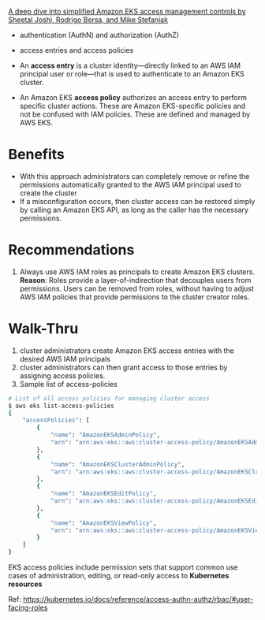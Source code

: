 [A deep dive into simplified Amazon EKS access management controls by Sheetal Joshi, Rodrigo Bersa, and Mike Stefaniak](https://aws.amazon.com/blogs/containers/a-deep-dive-into-simplified-amazon-eks-access-management-controls/)

- authentication (AuthN) and authorization (AuthZ)
- access entries and access policies

- An **access entry** is a cluster identity—directly linked to an AWS IAM principal user or role—that is used to authenticate to an Amazon EKS cluster.
- An Amazon EKS **access policy** authorizes an access entry to perform specific cluster actions.  These are Amazon EKS-specific policies and not be confused with IAM policies.  These are defined and managed by AWS EKS.

# Benefits

- With this approach administrators can completely remove or refine the permissions automatically granted to the AWS IAM principal used to create the cluster
- If a misconfiguration occurs, then cluster access can be restored simply by calling an Amazon EKS API, as long as the caller has the necessary permissions.

# Recommendations

1. Always use AWS IAM roles as principals to create Amazon EKS clusters.
**Reason**: Roles provide a layer-of-indirection that decouples users from permissions. Users can be removed from roles, without having to adjust AWS IAM policies that provide permissions to the cluster creator roles.

# Walk-Thru

1. cluster administrators create Amazon EKS access entries with the desired AWS IAM principals
1. cluster administrators can then grant access to those entries by assigning access policies.
1. Sample list of access-policies

```bash
# List of all access policies for managing cluster access
$ aws eks list-access-policies
{
    "accessPolicies": [
        {
            "name": "AmazonEKSAdminPolicy",
            "arn": "arn:aws:eks::aws:cluster-access-policy/AmazonEKSAdminPolicy"
        },
        {
            "name": "AmazonEKSClusterAdminPolicy",
            "arn": "arn:aws:eks::aws:cluster-access-policy/AmazonEKSClusterAdminPolicy"
        },
        {
            "name": "AmazonEKSEditPolicy",
            "arn": "arn:aws:eks::aws:cluster-access-policy/AmazonEKSEditPolicy"
        },
        {
            "name": "AmazonEKSViewPolicy",
            "arn": "arn:aws:eks::aws:cluster-access-policy/AmazonEKSViewPolicy"
        }
    ]
}
```

EKS access policies include permission sets that support common use cases of administration, editing, or read-only access to **Kubernetes resources**

Ref: https://kubernetes.io/docs/reference/access-authn-authz/rbac/#user-facing-roles